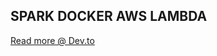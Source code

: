 ## SPARK DOCKER AWS LAMBDA
[Read more @ Dev.to](https://dev.to/aws-builders/spark-as-function-containerize-pyspark-code-for-aws-lambda-and-amazon-kubernetes-1bka)
